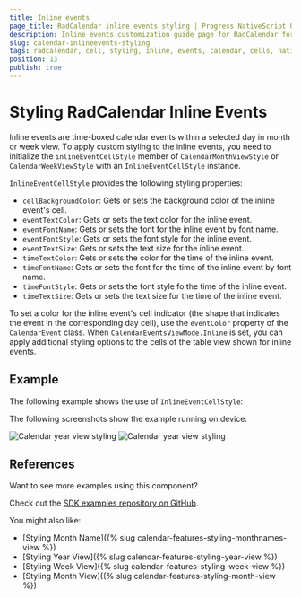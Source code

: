 ```yaml
---
title: Inline events
page_title: RadCalendar inline events styling | Progress NativeScript UI Documentation
description: Inline events customization guide page for RadCalendar for NativeScript.
slug: calendar-inlineevents-styling
tags: radcalendar, cell, styling, inline, events, calendar, cells, nativescript, professional, ui
position: 13
publish: true
---
```


# Styling RadCalendar Inline Events

Inline events are time-boxed calendar events within a selected day in month or week view. Тo apply custom styling to the inline events, you need to initialize the `inlineEventCellStyle` member of `CalendarMonthViewStyle` or `CalendarWeekViewStyle` with an `InlineEventCellStyle` instance.

`InlineEventCellStyle` provides the following styling properties:

* `cellBackgroundColor`: Gets or sets the background color of the inline event's cell.
* `eventTextColor`: Gets or sets the text color for the inline event.
* `eventFontName`: Gets or sets the font for the inline event by font name.
* `eventFontStyle`: Gets or sets the font style for the inline event.
* `eventTextSize`: Gets or sets the text size for the inline event.
* `timeTextColor`: Gets or sets the color for the time of the inline event.
* `timeFontName`: Gets or sets the font for the time of the inline event by font name.
* `timeFontStyle`: Gets or sets the font style fo the time of the inline event.
* `timeTextSize`: Gets or sets the text size for the time of the inline event.

To set a color for the inline event's cell indicator (the shape that indicates the event in the corresponding day cell), use the `eventColor` property of the `CalendarEvent` class. When `CalendarEventsViewMode.Inline` is set, you can apply additional styling options to the cells of the table view shown for inline events.

## Example

The following example shows the use of `InlineEventCellStyle`:

<snippet id='calendar-inlineevents-styling'/>

The following screenshots show the example running on device:

![Calendar year view styling](../../../img/ns_ui/calendar_styling_inline_events_ios.png "iOS")      ![Calendar year view styling](../../../img/ns_ui/calendar_styling_inline_events_android.png "Android")

## References

Want to see more examples using this component?

Check out the [SDK examples repository on GitHub](https://github.com/telerik/nativescript-ui-samples/tree/master/calendar/app/calendar/cell-styling).

You might also like:

* [Styling Month Name]({% slug calendar-features-styling-monthnames-view %})
* [Styling Year View]({% slug calendar-features-styling-year-view %})
* [Styling Week View]({% slug calendar-features-styling-week-view %})
* [Styling Month View]({% slug calendar-features-styling-month-view %})